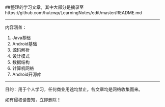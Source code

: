 ##整理的学习文章，其中大部分是摘录至https://github.com/hutcwp/LearningNotes/edit/master/README.md

---

内容涵盖：
1. Java基础[]()
2. Android基础[](https://github.com/hutcwp/AndroidLearningAticles/blob/master/Android/android%E5%9F%BA%E7%A1%80.md)
3. 源码解析
4. 设计模式
5. 数据结构
6. 计算机网络
7. Android开源库

---
目的：用于个人学习，任何商业用途均禁止，各文章均是网络收集而来。

如有侵权请告知，立即删除！
